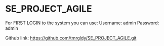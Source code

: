 # SE_PROJECT_AGILE

For FIRST LOGIN to the system you can use:
Username: admin
Password: admin

Github link:
 https://github.com/tmrgldy/SE_PROJECT_AGILE.git
